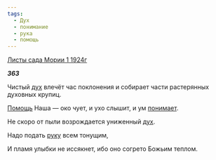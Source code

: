 ```yaml
---
tags:
  - Дух
  - понимание
  - рука
  - помощь
---
```

[Листы сада Мории 1 1924г](https://127.0.0.1:4002/agni/1924)

___363___

Чистый [дух](../../../tags/#Дух) влечёт час поклонения и собирает части растерянных духовных крупиц.   

[Помощь](../../../tags/#помощь) Наша — око чует, и ухо слышит, и ум [понимает](../../../tags/#понимание).   

Не скоро от пыли возрождается униженный [дух](../../../tags/#Дух).   

Надо подать [руку](../../../tags/#рука) всем тонущим,   

И пламя улыбки не иссякнет, ибо оно согрето Божьим теплом.   

